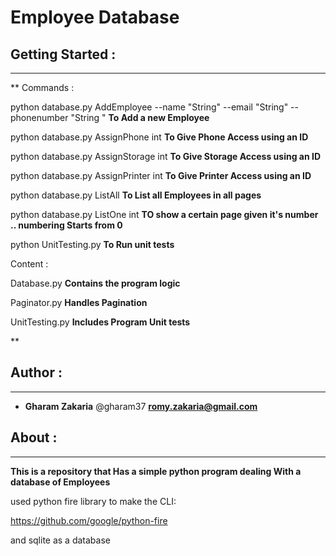 # **Employee Database**


## **Getting Started** :
--------------------

**
Commands : 

python database.py AddEmployee --name "String" --email "String" --phonenumber "String "  **To Add a new Employee**

python database.py AssignPhone int   **To Give Phone Access using an ID**

python database.py AssignStorage int   **To Give Storage Access using an ID**

python database.py AssignPrinter int   **To Give Printer Access using an ID**

python database.py ListAll  **To List all Employees in all pages**

python database.py ListOne int  **TO show a certain page given it's number .. numbering Starts from 0**

python UnitTesting.py **To Run unit tests**




Content :

Database.py **Contains the program logic**

Paginator.py **Handles Pagination** 

UnitTesting.py **Includes Program Unit tests**





**

## **Author** :
------------

- **Gharam Zakaria**   @gharam37 **romy.zakaria@gmail.com**  


## **About** :
-----------


**This is a repository that Has a simple python program dealing With a database of Employees**

used python fire library to make the CLI:

https://github.com/google/python-fire

and sqlite as a database

